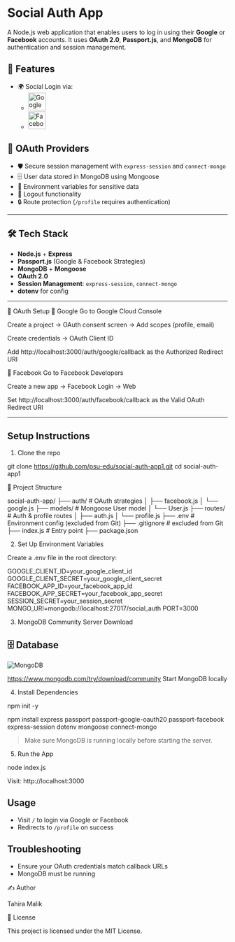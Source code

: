 
# Social Auth App

A Node.js web application that enables users to log in using their **Google** or **Facebook** accounts. It uses **OAuth 2.0**, **Passport.js**, and **MongoDB** for authentication and session management.

## 🔧 Features

- 🌍 Social Login via:
  -   <img src="https://upload.wikimedia.org/wikipedia/commons/4/4a/Logo_2013_Google.png" alt="Google Logo" width="40" />
  -   <img src="https://upload.wikimedia.org/wikipedia/commons/0/05/Facebook_Logo_%282019%29.png" width="40" alt="Facebook Icon">

## 🔐 OAuth Providers

- 🛡️ Secure session management with `express-session` and `connect-mongo`
- 🗄️ User data stored in MongoDB using Mongoose
- 🔐 Environment variables for sensitive data
- 🚪 Logout functionality
- 🔒 Route protection (`/profile` requires authentication)
  
---

## 🛠️ Tech Stack

- **Node.js** + **Express**
- **Passport.js** (Google & Facebook Strategies)
- **MongoDB** + **Mongoose**
- **OAuth 2.0**
- **Session Management**: `express-session`, `connect-mongo`
- **dotenv** for config

---

🔐 OAuth Setup
🔹 Google
Go to Google Cloud Console

Create a project → OAuth consent screen → Add scopes (profile, email)

Create credentials → OAuth Client ID

Add http://localhost:3000/auth/google/callback as the Authorized Redirect URI

🔹 Facebook
Go to Facebook Developers

Create a new app → Facebook Login → Web

Set http://localhost:3000/auth/facebook/callback as the Valid OAuth Redirect URI

---

## Setup Instructions

1. Clone the repo

git clone https://github.com/psu-edu/social-auth-app1.git
cd social-auth-app1

📁 Project Structure

social-auth-app/
├── auth/              # OAuth strategies
│   ├── facebook.js
│   └── google.js
├── models/            # Mongoose User model
│   └── User.js
├── routes/            # Auth & profile routes
│   ├── auth.js
│   └── profile.js
├── .env               # Environment config (excluded from Git)
├── .gitignore         # excluded from Git
├── index.js           # Entry point
├── package.json


2. Set Up Environment Variables

Create a .env file in the root directory:

GOOGLE_CLIENT_ID=your_google_client_id
GOOGLE_CLIENT_SECRET=your_google_client_secret
FACEBOOK_APP_ID=your_facebook_app_id
FACEBOOK_APP_SECRET=your_facebook_app_secret
SESSION_SECRET=your_session_secret
MONGO_URI=mongodb://localhost:27017/social_auth
PORT=3000


3. MongoDB Community Server Download
## 🗄️ Database

![MongoDB](https://img.shields.io/badge/Database-MongoDB-47A248?style=for-the-badge&logo=mongodb&logoColor=white)

https://www.mongodb.com/try/download/community
Start MongoDB locally

4. Install Dependencies

npm init -y

npm install express passport passport-google-oauth20 passport-facebook express-session dotenv mongoose connect-mongo

> Make sure MongoDB is running locally before starting the server.

5. Run the App
   
  node index.js
  
  Visit: http://localhost:3000

## Usage

- Visit `/` to login via Google or Facebook
- Redirects to `/profile` on success

## Troubleshooting
- Ensure your OAuth credentials match callback URLs
- MongoDB must be running

✍️ Author

Tahira Malik


📝 License

This project is licensed under the MIT License.
